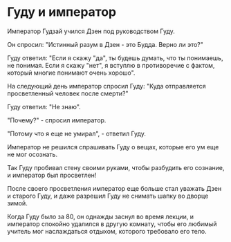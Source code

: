 # Гуду и император

Император Гудзай учился Дзен под руководством Гуду.

Он спросил: "Истинный разум в Дзен - это Будда. Верно ли это?"

Гуду ответил: "Если я скажу "да", ты будешь думать, что ты понимаешь, не понимая. Если я скажу "нет", я вступлю в противоречие с фактом, который многие понимают очень хорошо".

На следующий день император спросил Гуду: "Куда отправляется просветленный человек после смерти?"

Гуду ответил: "Не знаю".

"Почему?" - спросил император.

"Потому что я еще не умирал", - ответил Гуду.

Император не решился спрашивать Гуду о вещах, которые его ум еще не мог осознать.

Так Гуду пробивал стену своими руками, чтобы разбудить его сознание, и император был просветлен!

После своего просветления император еще больше стал уважать Дзен и старого Гуду, и даже разрешил Гуду не снимать шапку во дворце зимой.

Когда Гуду было за 80, он однажды заснул во время лекции, и император спокойно удалился в другую комнату, чтобы его любимый учитель мог наслаждаться отдыхом, которого требовало его тело.
